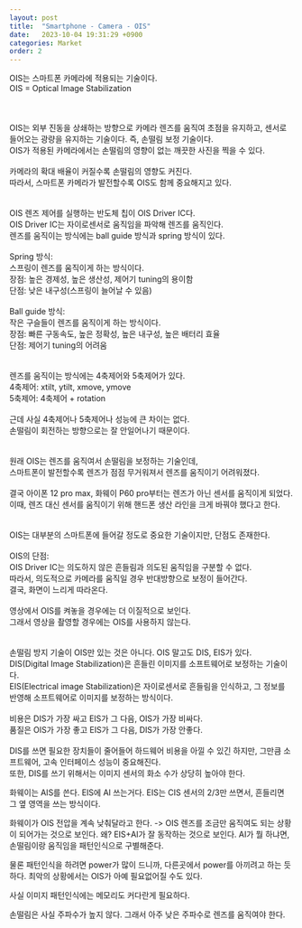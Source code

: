 ```yaml
---
layout: post
title:  "Smartphone - Camera - OIS"
date:   2023-10-04 19:31:29 +0900
categories: Market
order: 2
---
```


OIS는 스마트폰 카메라에 적용되는 기술이다.<br>
OIS = Optical Image Stabilization<br>
<br>
<br>
<br>
OIS는 외부 진동을 상쇄하는 방향으로 카메라 렌즈를 움직여 초점을 유지하고, 센서로 들어오는 광량을 유지하는 기술이다. 즉, 손떨림 보정 기술이다.<br>
OIS가 적용된 카메라에서는 손떨림의 영향이 없는 깨끗한 사진을 찍을 수 있다.<br>
<br>
카메라의 확대 배율이 커질수록 손떨림의 영향도 커진다.<br>
따라서, 스마트폰 카메라가 발전할수록 OIS도 함께 중요해지고 있다.<br>
<br>
<br>
OIS 렌즈 제어를 실행하는 반도체 칩이 OIS Driver IC다.<br>
OIS Driver IC는 자이로센서로 움직임을 파악해 렌즈를 움직인다.<br>
렌즈를 움직이는 방식에는 ball guide 방식과 spring 방식이 있다.<br>
<br>
Spring 방식:<br>
스프링이 렌즈를 움직이게 하는 방식이다.<br>
장점: 높은 경제성, 높은 생산성, 제어기 tuning의 용이함<br>
단점: 낮은 내구성(스프링이 늘어날 수 있음)<br>
<br>
Ball guide 방식:<br>
작은 구슬들이 렌즈를 움직이게 하는 방식이다.<br>
장점: 빠른 구동속도, 높은 정확성, 높은 내구성, 높은 배터리 효율<br>
단점: 제어기 tuning의 어려움<br>
<br>
<br>
렌즈를 움직이는 방식에는 4축제어와 5축제어가 있다.<br>
4축제어: xtilt, ytilt, xmove, ymove<br>
5축제어: 4축제어 + rotation<br>
<br>
근데 사실 4축제어나 5축제어나 성능에 큰 차이는 없다.<br>
손떨림이 회전하는 방향으로는 잘 안일어나기 때문이다.<br>
<br>
<br>
원래 OIS는 렌즈를 움직여서 손떨림을 보정하는 기술인데,<br>
스마트폰이 발전할수록 렌즈가 점점 무거워져서 렌즈를 움직이기 어려워졌다.<br>
<br>
결국 아이폰 12 pro max, 화웨이 P60 pro부터는 렌즈가 아닌 센서를 움직이게 되었다.<br>
이때, 렌즈 대신 센서를 움직이기 위해 핸드폰 생산 라인을 크게 바꿔야 했다고 한다.<br>
<br>
<br>
OIS는 대부분의 스마트폰에 들어갈 정도로 중요한 기술이지만, 단점도 존재한다.<br>
<br>
OIS의 단점:<br>
OIS Driver IC는 의도하지 않은 흔들림과 의도된 움직임을 구분할 수 없다.<br>
따라서, 의도적으로 카메라를 움직일 경우 반대방향으로 보정이 들어간다.<br>
결국, 화면이 느리게 따라온다.<br>
<br>
영상에서 OIS를 켜놓을 경우에는 더 이질적으로 보인다.<br>
그래서 영상을 촬영할 경우에는 OIS를 사용하지 않는다.<br>
<br>
<br>
손떨림 방지 기술이 OIS만 있는 것은 아니다. OIS 말고도 DIS, EIS가 있다.<br>
DIS(Digital Image Stabilization)은 흔들린 이미지를 소프트웨어로 보정하는 기술이다.<br>
EIS(Electrical image Stabilization)은 자이로센서로 흔들림을 인식하고, 그 정보를 반영해 소프트웨어로 이미지를 보정하는 방식이다.<br>
<br>
비용은 DIS가 가장 싸고 EIS가 그 다음, OIS가 가장 비싸다.<br>
품질은 OIS가 가장 좋고 EIS가 그 다음, DIS가 가장 안좋다.<br>
<br>
DIS를 쓰면 필요한 장치들이 줄어들어 하드웨어 비용을 아낄 수 있긴 하지만, 그만큼 소프트웨어, 고속 인터페이스 성능이 중요해진다.<br>
또한, DIS를 쓰기 위해서는 이미지 센서의 화소 수가 상당히 높아야 한다.<br>



화웨이는 AIS를 쓴다. EIS에 AI 쓰는거다.
EIS는 CIS 센서의 2/3만 쓰면서, 흔들리면 그 옆 영역을 쓰는 방식이다.

화웨이가 OIS 전압을 계속 낮춰달라고 한다. -> OIS 렌즈를 조금만 움직여도 되는 상황이 되어가는 것으로 보인다.
왜? EIS+AI가 잘 동작하는 것으로 보인다.
AI가 뭘 하냐면, 손떨림이랑 움직임을 패턴인식으로 구별해준다.

물론 패턴인식을 하려면 power가 많이 드니까, 다른곳에서 power를 아끼려고 하는 듯 하다.
최악의 상황에서는 OIS가 아예 필요없어질 수도 있다.

사실 이미지 패턴인식에는 메모리도 커다란게 필요하다.


손떨림은 사실 주파수가 높지 않다.
그래서 아주 낮은 주파수로 렌즈를 움직여야 한다.